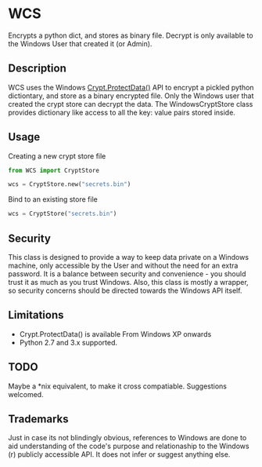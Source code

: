 # WCS
Encrypts a python dict, and stores as binary file. Decrypt is only available to the Windows User that created it (or Admin).

## Description
WCS uses the Windows [Crypt.ProtectData()](https://msdn.microsoft.com/en-us/library/windows/desktop/aa380261(v=vs.85).aspx) API to encrypt a pickled python dictiontary, and store as a binary encrypted file. Only the Windows user that created the crypt store can decrypt the data. The WindowsCryptStore class provides dictionary like access to all the key: value pairs stored inside.

## Usage
Creating a new crypt store file
```python
from WCS import CryptStore

wcs = CryptStore.new("secrets.bin")
```

Bind to an existing store file
```python
wcs = CryptStore("secrets.bin")
```

## Security
This class is designed to provide a way to keep data private on a Windows machine, only accessible by the User and without the need for an extra password. It is a balance between security and convenience - you should trust it as much as you trust Windows.
Also, this class is mostly a wrapper, so security concerns should be directed towards the Windows API itself.

## Limitations
* Crypt.ProtectData() is available From Windows XP onwards
* Python 2.7 and 3.x supported.

## TODO
Maybe a *nix equivalent, to make it cross compatiable. Suggestions welcomed.

## Trademarks
Just in case its not blindingly obvious, references to Windows are done to aid understanding of the code's purpose and relationaship to the Windows (r) publicly accessible API. It does not infer or suggest anything else.
